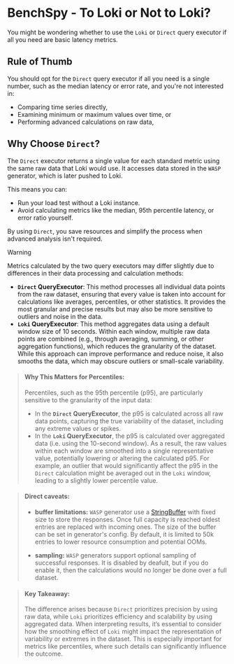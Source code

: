 # BenchSpy - To Loki or Not to Loki?

You might be wondering whether to use the `Loki` or `Direct` query executor if all you need are basic latency metrics.

## Rule of Thumb

You should opt for the `Direct` query executor if all you need is a single number, such as the median latency or error rate, and you're not interested in:
- Comparing time series directly,
- Examining minimum or maximum values over time, or
- Performing advanced calculations on raw data,

## Why Choose `Direct`?

The `Direct` executor returns a single value for each standard metric using the same raw data that Loki would use. It accesses data stored in the `WASP` generator, which is later pushed to Loki.

This means you can:
- Run your load test without a Loki instance.
- Avoid calculating metrics like the median, 95th percentile latency, or error ratio yourself.

By using `Direct`, you save resources and simplify the process when advanced analysis isn't required.

> [!WARNING]
> Metrics calculated by the two query executors may differ slightly due to differences in their data processing and calculation methods:
> - **`Direct` QueryExecutor**: This method processes all individual data points from the raw dataset, ensuring that every value is taken into account for calculations like averages, percentiles, or other statistics. It provides the most granular and precise results but may also be more sensitive to outliers and noise in the data.
> - **`Loki` QueryExecutor**: This method aggregates data using a default window size of 10 seconds. Within each window, multiple raw data points are combined (e.g., through averaging, summing, or other aggregation functions), which reduces the granularity of the dataset. While this approach can improve performance and reduce noise, it also smooths the data, which may obscure outliers or small-scale variability.

> #### Why This Matters for Percentiles:
> Percentiles, such as the 95th percentile (p95), are particularly sensitive to the granularity of the input data:
> - In the **`Direct` QueryExecutor**, the p95 is calculated across all raw data points, capturing the true variability of the dataset, including any extreme values or spikes.
> - In the **`Loki` QueryExecutor**, the p95 is calculated over aggregated data (i.e. using the 10-second window). As a result, the raw values within each window are smoothed into a single representative value, potentially lowering or altering the calculated p95. For example, an outlier that would significantly affect the p95 in the `Direct` calculation might be averaged out in the `Loki` window, leading to a slightly lower percentile value.

> #### Direct caveats:
> - **buffer limitations:** `WASP` generator use a [StringBuffer](https://github.com/smartcontractkit/chainlink-testing-framework/blob/main/wasp/buffer.go) with fixed size to store the responses. Once full capacity is reached
> oldest entries are replaced with incoming ones. The size of the buffer can be set in generator's config. By default, it is limited to 50k entries to lower resource consumption and potential OOMs.
>
> - **sampling:** `WASP` generators support optional sampling of successful responses. It is disabled by deafult, but if you do enable it, then the calculations would no longer be done over a full dataset.

> #### Key Takeaway:
> The difference arises because `Direct` prioritizes precision by using raw data, while `Loki` prioritizes efficiency and scalability by using aggregated data. When interpreting results, it’s essential to consider how the smoothing effect of `Loki` might impact the representation of variability or extremes in the dataset. This is especially important for metrics like percentiles, where such details can significantly influence the outcome.